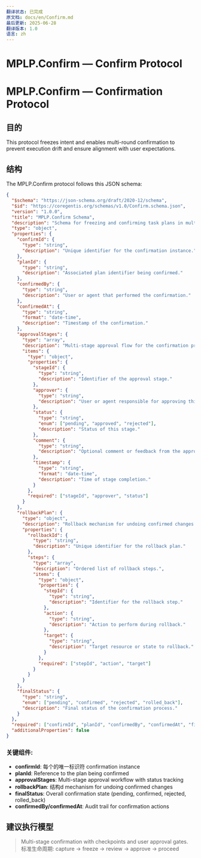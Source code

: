 ```yaml
---
翻译状态: 已完成
原文档: docs/en/Confirm.md
最后更新: 2025-06-28
翻译版本: 1.0
语言: zh
---
```


# MPLP.Confirm — Confirm Protocol

# MPLP.Confirm — Confirmation Protocol

## 目的
This protocol freezes intent and enables multi-round confirmation to prevent execution drift and ensure alignment with user expectations.

## 结构

The MPLP.Confirm protocol follows this JSON schema:

```json
{
  "$schema": "https://json-schema.org/draft/2020-12/schema",
  "$id": "https://coregentis.org/schemas/v1.0/Confirm.schema.json",
  "version": "1.0.0",
  "title": "MPLP.Confirm Schema",
  "description": "Schema for freezing and confirming task plans in multi-agent workflows.",
  "type": "object",
  "properties": {
    "confirmId": {
      "type": "string",
      "description": "Unique identifier for the confirmation instance."
    },
    "planId": {
      "type": "string",
      "description": "Associated plan identifier being confirmed."
    },
    "confirmedBy": {
      "type": "string",
      "description": "User or agent that performed the confirmation."
    },
    "confirmedAt": {
      "type": "string",
      "format": "date-time",
      "description": "Timestamp of the confirmation."
    },
    "approvalStages": {
      "type": "array",
      "description": "Multi-stage approval flow for the confirmation process.",
      "items": {
        "type": "object",
        "properties": {
          "stageId": {
            "type": "string",
            "description": "Identifier of the approval stage."
          },
          "approver": {
            "type": "string",
            "description": "User or agent responsible for approving this stage."
          },
          "status": {
            "type": "string",
            "enum": ["pending", "approved", "rejected"],
            "description": "Status of this stage."
          },
          "comment": {
            "type": "string",
            "description": "Optional comment or feedback from the approver."
          },
          "timestamp": {
            "type": "string",
            "format": "date-time",
            "description": "Time of stage completion."
          }
        },
        "required": ["stageId", "approver", "status"]
      }
    },
    "rollbackPlan": {
      "type": "object",
      "description": "Rollback mechanism for undoing confirmed changes.",
      "properties": {
        "rollbackId": {
          "type": "string",
          "description": "Unique identifier for the rollback plan."
        },
        "steps": {
          "type": "array",
          "description": "Ordered list of rollback steps.",
          "items": {
            "type": "object",
            "properties": {
              "stepId": {
                "type": "string",
                "description": "Identifier for the rollback step."
              },
              "action": {
                "type": "string",
                "description": "Action to perform during rollback."
              },
              "target": {
                "type": "string",
                "description": "Target resource or state to rollback."
              }
            },
            "required": ["stepId", "action", "target"]
          }
        }
      }
    },
    "finalStatus": {
      "type": "string",
      "enum": ["pending", "confirmed", "rejected", "rolled_back"],
      "description": "Final status of the confirmation process."
    }
  },
  "required": ["confirmId", "planId", "confirmedBy", "confirmedAt", "finalStatus"],
  "additionalProperties": false
}
```

### 关键组件:

- **confirmId**: 每个的唯一标识符 confirmation instance
- **planId**: Reference to the plan being confirmed
- **approvalStages**: Multi-stage approval workflow with status tracking
- **rollbackPlan**: 结构d mechanism for undoing confirmed changes
- **finalStatus**: Overall confirmation state (pending, confirmed, rejected, rolled_back)
- **confirmedBy/confirmedAt**: Audit trail for confirmation actions

## 建议执行模型
> Multi-stage confirmation with checkpoints and user approval gates.
> 标准生命周期: capture → freeze → review → approve → proceed
